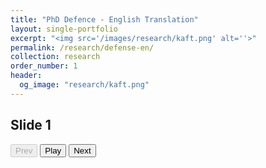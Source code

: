 ```yaml
---
title: "PhD Defence - English Translation"
layout: single-portfolio
excerpt: "<img src='/images/research/kaft.png' alt=''>"
permalink: /research/defense-en/
collection: research
order_number: 1
header: 
  og_image: "research/kaft.png"
---
```


<html lang="en">
<head>
<meta charset="UTF-8" />
<meta name="viewport" content="width=device-width, initial-scale=1" />
<title>Audio Slides Themed</title>
<style>
  /* Base variables from your theme */
  :root {
    --font-family: -apple-system, ".SFNSText-Regular", "San Francisco", Roboto, "Segoe UI", "Helvetica Neue", Arial, sans-serif;
    --font-size-base: 14px;
    --primary-color: #7D502E;
    --dark-gray: #4a4439;
    --light-gray: #ddd6c7;
    --background-color: #F6F1E0;
    --border-radius: 15px;
    --button-padding-vertical: 0.6rem;
    --button-padding-horizontal: 1.2rem;
  }

  /* Reset and base */
  body {
    font-family: var(--font-family);
    font-size: var(--font-size-base);
    color: var(--dark-gray);
    background-color: var(--background-color);
    margin: 3rem 1rem;
    text-align: center;
  }

  #slideTitle {
    font-size: 1.563em; /* type-size-3 ~25px */
    font-weight: 600;
    margin-bottom: 1.5rem;
  }

  #controls {
    margin-bottom: 2rem;
  }

  #controls button {
    font-size: 1.2rem;
    padding: var(--button-padding-vertical) var(--button-padding-horizontal);
    margin: 0 0.4rem;
    min-width: 80px;
    border-radius: var(--border-radius);
    border: 2px solid var(--primary-color);
    background-color: white;
    color: var(--primary-color);
    cursor: pointer;
    user-select: none;
    transition: background-color 0.25s ease, color 0.25s ease, box-shadow 0.25s ease;
    box-shadow: 0 1px 1px rgba(0,0,0,0.125);
  }

  #controls button:hover:not(:disabled) {
    background-color: var(--primary-color);
    color: white;
    box-shadow: 0 4px 6px rgba(125, 80, 46, 0.4);
  }

  #controls button:disabled {
    border-color: var(--light-gray);
    color: var(--light-gray);
    background-color: #f0ece4;
    cursor: default;
    box-shadow: none;
  }

  #controls button:focus {
    outline: 3px solid rgba(125, 80, 46, 0.5);
    outline-offset: 2px;
  }
</style>
</head>
<body>

<h2 id="slideTitle">Slide 1</h2>

<div id="controls">
  <button id="prevBtn" disabled>Prev</button>
  <button id="playBtn">Play</button>
  <button id="nextBtn">Next</button>
</div>

<audio id="audio"></audio>

<script>
  const slides = [
    { title: "Slide 1", src: "/files/test.wav" },
    { title: "Slide 2", src: "/files/test.wav" },
    { title: "Slide 3", src: "/files/test.wav" }
  ];

  let currentSlide = 0;
  const slideTitle = document.getElementById('slideTitle');
  const audio = document.getElementById('audio');
  const playBtn = document.getElementById('playBtn');
  const prevBtn = document.getElementById('prevBtn');
  const nextBtn = document.getElementById('nextBtn');

  function updateUI() {
    slideTitle.textContent = slides[currentSlide].title;
    audio.src = slides[currentSlide].src;
    audio.load();
    playBtn.textContent = "Play";

    prevBtn.disabled = currentSlide === 0;
    nextBtn.disabled = currentSlide === slides.length - 1;
  }

  playBtn.addEventListener('click', () => {
    if (audio.paused) {
      audio.play();
      playBtn.textContent = "Pause";
    } else {
      audio.pause();
      playBtn.textContent = "Play";
    }
  });

  prevBtn.addEventListener('click', () => {
    if (currentSlide > 0) {
      audio.pause();
      currentSlide--;
      updateUI();
    }
  });

  nextBtn.addEventListener('click', () => {
    if (currentSlide < slides.length - 1) {
      audio.pause();
      currentSlide++;
      updateUI();
    }
  });

  audio.addEventListener('ended', () => {
    playBtn.textContent = "Play";
    if (currentSlide < slides.length - 1) {
      currentSlide++;
      updateUI();
    }
  });

  window.addEventListener('DOMContentLoaded', () => {
    updateUI();
  });
</script>

</body>
</html>


